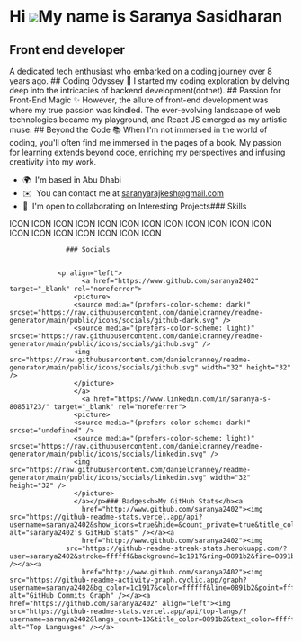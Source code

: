 Hi ![](https://user-images.githubusercontent.com/18350557/176309783-0785949b-9127-417c-8b55-ab5a4333674e.gif)My name is Saranya Sasidharan
==========================================================================================================================================

Front end developer
-------------------

A dedicated tech enthusiast who embarked on a coding journey over 8 years ago. ## Coding Odyssey 🚀 I started my coding exploration by delving deep into the intricacies of backend development(dotnet). ## Passion for Front-End Magic ✨ However, the allure of front-end development was where my true passion was kindled. The ever-evolving landscape of web technologies became my playground, and React JS emerged as my artistic muse. ## Beyond the Code 📚 When I'm not immersed in the world of coding, you'll often find me immersed in the pages of a book. My passion for learning extends beyond code, enriching my perspectives and infusing creativity into my work.

*   🌍  I'm based in Abu Dhabi
*   ✉️  You can contact me at [saranyarajkesh@gmail.com](mailto:saranyarajkesh@gmail.com)
*   🤝  I'm open to collaborating on Interesting Projects### Skills 
<p align="left">
ICON ICON ICON ICON ICON ICON ICON ICON ICON ICON ICON ICON ICON ICON ICON ICON ICON ICON ICON 
                    </p>
                    
                  ### Socials
                  
                  
                <p align="left">
                      <a href="https://www.github.com/saranya2402" target="_blank" rel="noreferrer">
                    <picture>
                    <source media="(prefers-color-scheme: dark)" srcset="https://raw.githubusercontent.com/danielcranney/readme-generator/main/public/icons/socials/github-dark.svg" />
                    <source media="(prefers-color-scheme: light)" srcset="https://raw.githubusercontent.com/danielcranney/readme-generator/main/public/icons/socials/github.svg" />
                    <img src="https://raw.githubusercontent.com/danielcranney/readme-generator/main/public/icons/socials/github.svg" width="32" height="32" />
                    </picture>
                    </a>
                      <a href="https://www.linkedin.com/in/saranya-s-80851723/" target="_blank" rel="noreferrer">
                    <picture>
                    <source media="(prefers-color-scheme: dark)" srcset="undefined" />
                    <source media="(prefers-color-scheme: light)" srcset="https://raw.githubusercontent.com/danielcranney/readme-generator/main/public/icons/socials/linkedin.svg" />
                    <img src="https://raw.githubusercontent.com/danielcranney/readme-generator/main/public/icons/socials/linkedin.svg" width="32" height="32" />
                    </picture>
                    </a></p>### Badges<b>My GitHub Stats</b><a
                      href="http://www.github.com/saranya2402"><img src="https://github-readme-stats.vercel.app/api?username=saranya2402&show_icons=true&hide=&count_private=true&title_color=0891b2&text_color=ffffff&icon_color=0891b2&bg_color=1c1917&hide_border=true&show_icons=true" alt="saranya2402's GitHub stats" /></a><a
                      href="http://www.github.com/saranya2402"><img
                  src="https://github-readme-streak-stats.herokuapp.com/?user=saranya2402&stroke=ffffff&background=1c1917&ring=0891b2&fire=0891b2&currStreakNum=ffffff&currStreakLabel=0891b2&sideNums=ffffff&sideLabels=ffffff&dates=ffffff&hide_border=true" /></a><a
                      href="http://www.github.com/saranya2402"><img src="https://github-readme-activity-graph.cyclic.app/graph?username=saranya2402&bg_color=1c1917&color=ffffff&line=0891b2&point=ffffff&area_color=1c1917&area=true&hide_border=true&custom_title=GitHub%20Commits%20Graph" alt="GitHub Commits Graph" /></a><a href="https://github.com/saranya2402" align="left"><img src="https://github-readme-stats.vercel.app/api/top-langs/?username=saranya2402&langs_count=10&title_color=0891b2&text_color=ffffff&icon_color=0891b2&bg_color=1c1917&hide_border=true&locale=en&custom_title=Top%20%Languages" alt="Top Languages" /></a>
